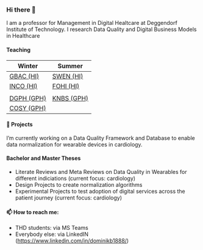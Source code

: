 ### Hi there 👋

I am a professor for Management in Digital Healtcare at Deggendorf Institute of Technology. I research Data Quality and Digital Business Models in Healthcare


#### Teaching

|  Winter    | Summer     |
|---         |---         |
| [GBAC (HI)](https://github.com/dominikb1888/GBAC)  | [SWEN (HI)](https://github.com/dominikb1888/SWEN)  |  
| [INCO (HI)](https://github.com/dominikb1888/INCO)  | [FOHI (HI)](https://github.com/dominikb1888/FOHI)  |
|  |   |
| [DGPH (GPH)](https://github.com/dominikb1888/GDPH) | [KNBS (GPH)](https://github.com/dominikb1888/GBAC) |
| [COSY (GPH)](https://github.com/dominikb1888/COSY) |  |



#### 🔭 Projects

I’m currently working on a Data Quality Framework and Database to enable data normalization for wearable devices in cardiology.


#### Bachelor and Master Theses

- Literate Reviews and Meta Reviews on Data Quality in Wearables for different indiciations (current focus: cardiology)
- Design Projects to create normalization algorithms
- Experimental Projects to test adoption of digital services across the patient journey (current focus: cardiology)


#### 📫 How to reach me: 

- THD students: via MS Teams
- Everybody else: via LinkedIN (https://www.linkedin.com/in/dominikb1888/)
